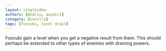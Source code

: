 ```yaml
---
layout: singleidea
authors: [Andrio, aosdict]
category: [vanilla]
tags: [foocubi, level drain]
---
```

Foocubi gain a level when you get a negative result from them. This should perhaps be extended to other types of enemies with draining powers.
